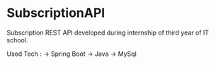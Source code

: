 # SubscriptionAPI
Subscription REST API developed during internship of third year of IT school. 

Used Tech :
-> Spring Boot 
-> Java
-> MySql
